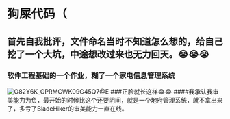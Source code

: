 # 狗屎代码（
## 首先自我批评，文件命名当时不知道怎么想的，给自己挖了一个大坑，中途想改过来也无力回天。:sob::sob::sob:
### 软件工程基础的一个作业，糊了一个家电信息管理系统
![O82Y6K_GPRMCWK09G45Q7@E](https://user-images.githubusercontent.com/73326606/122857153-9e313e00-d34a-11eb-8ba8-160e0996c8ad.png)
###正脸就长这样:joy::joy:
####我承认我审美能力为负，最开始的时候比这个还要阴间，就是一个地府管理系统，就不拿出来了，多亏了BladeHiker的审美能力一直在线。
